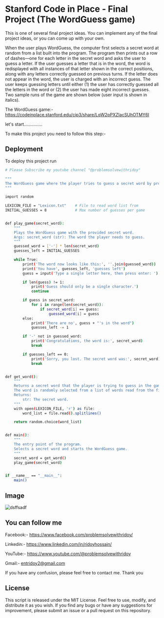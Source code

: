 
# Stanford Code in Place - Final Project (The WordGuess game) 

This is one of several final project ideas. You can implement any of the final project ideas, or you can come up with your own. 

When the user plays WordGuess, the computer first selects a secret word at random from a list built into the program. The program then prints out a row of dashes—one for each letter in the secret word and asks the user to guess a letter. If the user guesses a letter that is in the word, the word is redisplayed with all instances of that letter shown in the correct positions, along with any letters correctly guessed on previous turns. If the letter does not appear in the word, the user is charged with an incorrect guess. The user keeps guessing letters until either (1) the user has correctly guessed all the letters in the word or (2) the user has made eight incorrect guesses. Two sample runs of the game are shown below (user input is shown in italics). 

The WordGuess game:- https://codeinplace.stanford.edu/cip3/share/LqW2pPXZIacSUhOTMY6I

let's start...............

To make this project you need to follow this step:-

## Deployment

To deploy this project run

```bash
# Please Subscribe my youtube channel "@problemsolvewithridoy"

"""
The WordGuess game where the player tries to guess a secret word by providing letter guesses.
"""

import random

LEXICON_FILE = "Lexicon.txt"    # File to read word list from
INITIAL_GUESSES = 8             # Max number of guesses per game


def play_game(secret_word):
    """
    Plays the WordGuess game with the provided secret word.
    Args: secret_word (str): The word the player needs to guess.
    """
    guessed_word = ['-'] * len(secret_word)
    guesses_left = INITIAL_GUESSES

    while True:
        print('The word now looks like this:', ''.join(guessed_word))
        print('You have', guesses_left, 'guesses left')
        guess = input('Type a single letter here, then press enter: ').upper()

        if len(guess) != 1:
            print('Guess should only be a single character.')
            continue

        if guess in secret_word:
            for i in range(len(secret_word)):
                if secret_word[i] == guess:
                    guessed_word[i] = guess
        else:
            print('There are no', guess + "'s in the word")
            guesses_left -= 1

        if '-' not in guessed_word:
            print('Congratulations, the word is:', secret_word)
            break

        if guesses_left == 0:
            print('Sorry, you lost. The secret word was:', secret_word)
            break


def get_word():
    """
    Returns a secret word that the player is trying to guess in the game.
    The word is randomly selected from a list of words read from the file specified by LEXICON_FILE.
    Returns:
        str: The secret word.
    """
    with open(LEXICON_FILE, 'r') as file:
        word_list = file.read().splitlines()

    return random.choice(word_list)


def main():
    """
    The entry point of the program.
    Selects a secret word and starts the WordGuess game.
    """
    secret_word = get_word()
    play_game(secret_word)


if __name__ == "__main__":
    main()
```

## Image

![dsffsadf](https://github.com/problemsolvewithridoy/code-in-place-final-project/assets/123636419/0141e226-d41f-4c51-af02-668622fb0b71)


## You can follow me 

Facebook:- https://www.facebook.com/problemsolvewithridoy/

Linkedin:- https://www.linkedin.com/in/ridoyhossain/

YouTube:- https://www.youtube.com/@problemsolvewithridoy

Gmail:- entridoy2@gmail.com

If you have any confusion, please feel free to contact me. Thank you


## License
This script is released under the MIT License. Feel free to use, modify, and distribute it as you wish. If you find any bugs or have any suggestions for improvement, please submit an issue or a pull request on this repository.

